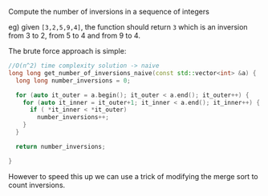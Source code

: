 Compute the number of inversions in a sequence of integers

eg) given `[3,2,5,9,4]`, the function should return `3` which is an inversion from 3 to 2, from 5 to 4 and from 9  to 4. 

The brute force approach is simple: 

```c++
//O(n^2) time complexity solution -> naive 
long long get_number_of_inversions_naive(const std::vector<int> &a) {
  long long number_inversions = 0;

  for (auto it_outer = a.begin(); it_outer < a.end(); it_outer++) {
    for (auto it_inner = it_outer+1; it_inner < a.end(); it_inner++) {
      if ( *it_inner < *it_outer)
        number_inversions++;
    }
  }

  return number_inversions;

}
```

However to speed this up we can use a trick of modifying the merge sort to count inversions. 

